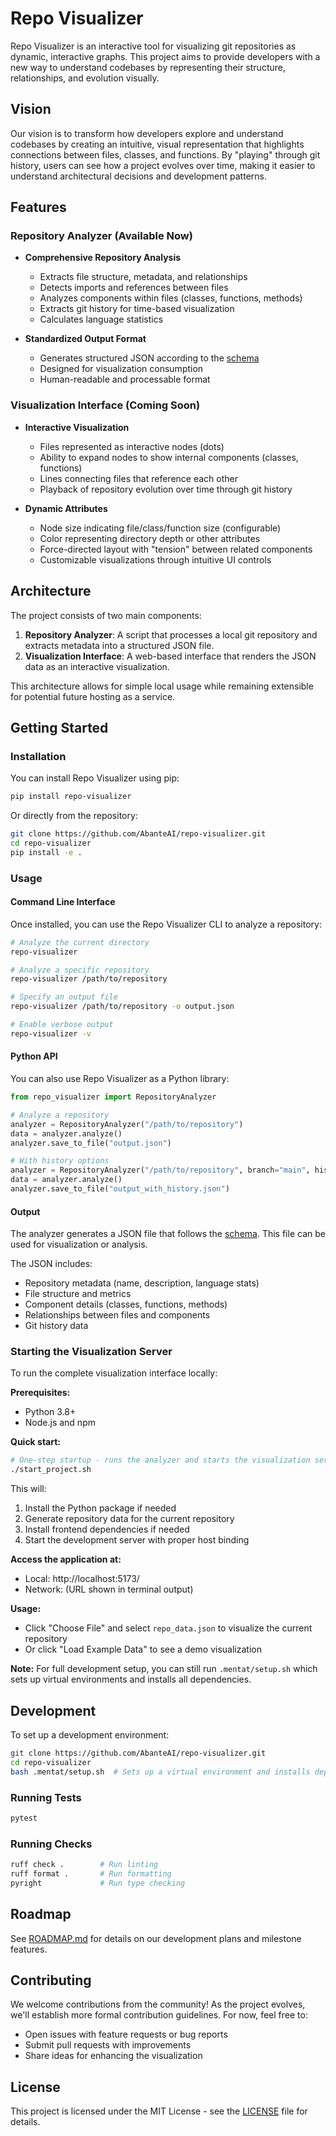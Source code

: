 # Repo Visualizer

Repo Visualizer is an interactive tool for visualizing git repositories as dynamic, interactive graphs. This project aims to provide developers with a new way to understand codebases by representing their structure, relationships, and evolution visually.

## Vision

Our vision is to transform how developers explore and understand codebases by creating an intuitive, visual representation that highlights connections between files, classes, and functions. By "playing" through git history, users can see how a project evolves over time, making it easier to understand architectural decisions and development patterns.

## Features

### Repository Analyzer (Available Now)

- **Comprehensive Repository Analysis**
  - Extracts file structure, metadata, and relationships
  - Detects imports and references between files
  - Analyzes components within files (classes, functions, methods)
  - Extracts git history for time-based visualization
  - Calculates language statistics

- **Standardized Output Format**
  - Generates structured JSON according to the [schema](docs/SCHEMA.md)
  - Designed for visualization consumption
  - Human-readable and processable format

### Visualization Interface (Coming Soon)

- **Interactive Visualization**
  - Files represented as interactive nodes (dots)
  - Ability to expand nodes to show internal components (classes, functions)
  - Lines connecting files that reference each other
  - Playback of repository evolution over time through git history

- **Dynamic Attributes**
  - Node size indicating file/class/function size (configurable)
  - Color representing directory depth or other attributes
  - Force-directed layout with "tension" between related components
  - Customizable visualizations through intuitive UI controls

## Architecture

The project consists of two main components:

1. **Repository Analyzer**: A script that processes a local git repository and extracts metadata into a structured JSON file.
2. **Visualization Interface**: A web-based interface that renders the JSON data as an interactive visualization.

This architecture allows for simple local usage while remaining extensible for potential future hosting as a service.

## Getting Started

### Installation

You can install Repo Visualizer using pip:

```bash
pip install repo-visualizer
```

Or directly from the repository:

```bash
git clone https://github.com/AbanteAI/repo-visualizer.git
cd repo-visualizer
pip install -e .
```

### Usage

#### Command Line Interface

Once installed, you can use the Repo Visualizer CLI to analyze a repository:

```bash
# Analyze the current directory
repo-visualizer

# Analyze a specific repository
repo-visualizer /path/to/repository

# Specify an output file
repo-visualizer /path/to/repository -o output.json

# Enable verbose output
repo-visualizer -v
```

#### Python API

You can also use Repo Visualizer as a Python library:

```python
from repo_visualizer import RepositoryAnalyzer

# Analyze a repository
analyzer = RepositoryAnalyzer("/path/to/repository")
data = analyzer.analyze()
analyzer.save_to_file("output.json")

# With history options
analyzer = RepositoryAnalyzer("/path/to/repository", branch="main", history_sample=5, max_commits=100)
data = analyzer.analyze()
analyzer.save_to_file("output_with_history.json")
```

#### Output

The analyzer generates a JSON file that follows the [schema](docs/SCHEMA.md). This file can be used for visualization or analysis.

The JSON includes:
- Repository metadata (name, description, language stats)
- File structure and metrics
- Component details (classes, functions, methods)
- Relationships between files and components
- Git history data

### Starting the Visualization Server

To run the complete visualization interface locally:

**Prerequisites:**
- Python 3.8+ 
- Node.js and npm

**Quick start:**
```bash
# One-step startup - runs the analyzer and starts the visualization server
./start_project.sh
```

This will:
1. Install the Python package if needed
2. Generate repository data for the current repository
3. Install frontend dependencies if needed
4. Start the development server with proper host binding

**Access the application at:**
- Local: http://localhost:5173/
- Network: (URL shown in terminal output)

**Usage:**
- Click "Choose File" and select `repo_data.json` to visualize the current repository
- Or click "Load Example Data" to see a demo visualization

**Note:** For full development setup, you can still run `.mentat/setup.sh` which sets up virtual environments and installs all dependencies.

## Development

To set up a development environment:

```bash
git clone https://github.com/AbanteAI/repo-visualizer.git
cd repo-visualizer
bash .mentat/setup.sh  # Sets up a virtual environment and installs dependencies
```

### Running Tests

```bash
pytest
```

### Running Checks

```bash
ruff check .        # Run linting
ruff format .       # Run formatting
pyright             # Run type checking
```

## Roadmap

See [ROADMAP.md](ROADMAP.md) for details on our development plans and milestone features.

## Contributing

We welcome contributions from the community! As the project evolves, we'll establish more formal contribution guidelines. For now, feel free to:
- Open issues with feature requests or bug reports
- Submit pull requests with improvements
- Share ideas for enhancing the visualization

## License

This project is licensed under the MIT License - see the [LICENSE](LICENSE) file for details.